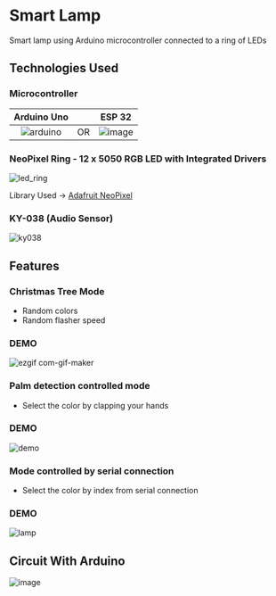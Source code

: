 # Smart Lamp

Smart lamp using Arduino microcontroller connected to a ring of LEDs

## Technologies Used

### Microcontroller

| Arduino Uno || ESP 32 |
| :---:   | :---: | :---: |
| ![arduino](https://user-images.githubusercontent.com/23506996/143781428-ecd5c6dc-c827-4854-93c6-014ceb9bfc3b.png) | OR | ![image](https://user-images.githubusercontent.com/23506996/193470529-bb0e3825-4612-4f8c-aee0-c2d5bfaca400.png)   |

### NeoPixel Ring - 12 x 5050 RGB LED with Integrated Drivers

![led_ring](https://user-images.githubusercontent.com/23506996/143781442-fccdfd51-adf1-47b3-80f1-4a973fb83df0.jpg)

Library Used -> [Adafruit NeoPixel](https://github.com/adafruit/Adafruit_NeoPixel)

### KY-038 (Audio Sensor)

![ky038](https://user-images.githubusercontent.com/23506996/143781455-c3c05c4f-cac5-4da4-a95f-6ce18e68070d.png)

## Features

### Christmas Tree Mode

- Random colors
- Random flasher speed

### DEMO

![ezgif com-gif-maker](https://user-images.githubusercontent.com/23506996/206853203-8df8d62a-8bb1-4377-b1dd-e941beccd184.gif)

### Palm detection controlled mode

- Select the color by clapping your hands

### DEMO

![demo](https://user-images.githubusercontent.com/23506996/143781444-73dbf373-0add-4eae-905a-f84cbc71e76c.gif)

### Mode controlled by serial connection

- Select the color by index from serial connection

### DEMO

![lamp](https://user-images.githubusercontent.com/23506996/143781446-f1e96d3f-bd5f-47e1-85de-dc842d22ad5f.jpg)


## Circuit With Arduino

![image](https://user-images.githubusercontent.com/23506996/193470289-2ad43fc8-27bb-4f1a-80a4-0ebc292a3bb3.png)